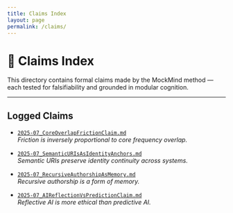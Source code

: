 ```yaml
---
title: Claims Index
layout: page
permalink: /claims/
---
```


# 📜 Claims Index

This directory contains formal claims made by the MockMind method — each tested for falsifiability and grounded in modular cognition.

---

## Logged Claims

- [`2025-07_CoreOverlapFrictionClaim.md`](2025-07_CoreOverlapFrictionClaim.md)  
  _Friction is inversely proportional to core frequency overlap._

- [`2025-07_SemanticURIsAsIdentityAnchors.md`](2025-07_SemanticURIsAsIdentityAnchors.md)  
  _Semantic URIs preserve identity continuity across systems._

- [`2025-07_RecursiveAuthorshipAsMemory.md`](2025-07_RecursiveAuthorshipAsMemory.md)  
  _Recursive authorship is a form of memory._

- [`2025-07_AIReflectionVsPredictionClaim.md`](2025-07_AIReflectionVsPredictionClaim.md)  
  _Reflective AI is more ethical than predictive AI._
